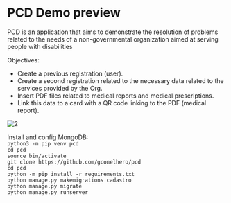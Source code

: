 
# PCD Demo preview
PCD is an application that aims to demonstrate the resolution of problems related to the needs of a non-governmental organization aimed at serving people with disabilities

Objectives:
* Create a previous registration (user).
* Create a second registration related to the necessary data related to the services provided by the Org.
* Insert PDF files related to medical reports and medical prescriptions.
* Link this data to a card with a QR code linking to the PDF (medical report).

![2](https://github.com/gconelhero/pcd/assets/26088216/75354bdc-6c1a-464d-8771-5dd8475f0956)

Install and config MongoDB:<br>
```python3 -m pip venv pcd```<br>
```cd pcd```<br>
```source bin/activate```<br>
```git clone https://github.com/gconelhero/pcd```<br>
```cd pcd```<br>
```python -m pip install -r requirements.txt```<br>
```python manage.py makemigrations cadastro```<br>
```python manage.py migrate```<br>
```python manage.py runserver```<br>
